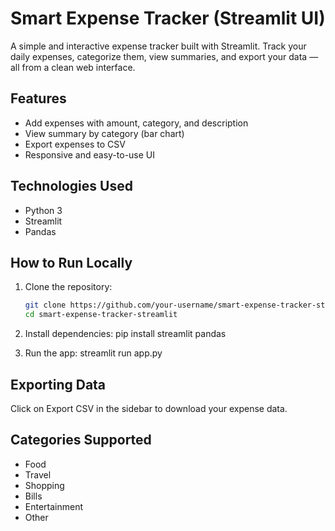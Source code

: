 # Smart Expense Tracker (Streamlit UI)

A simple and interactive expense tracker built with Streamlit. Track your daily expenses, categorize them, view summaries, and export your data — all from a clean web interface.


## Features

- Add expenses with amount, category, and description
- View summary by category (bar chart)
- Export expenses to CSV
- Responsive and easy-to-use UI


## Technologies Used

- Python 3
- Streamlit
- Pandas


## How to Run Locally

1. Clone the repository:
   ```bash
   git clone https://github.com/your-username/smart-expense-tracker-streamlit.git
   cd smart-expense-tracker-streamlit

2. Install dependencies:
    pip install streamlit pandas

3. Run the app:
    streamlit run app.py


## Exporting Data
   Click on Export CSV in the sidebar to download your expense data.


## Categories Supported

- Food
- Travel
- Shopping
- Bills
- Entertainment
- Other

